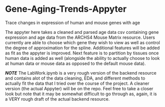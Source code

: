 # Gene-Aging-Trends-Appyter
Trace changes in expression of human and mouse genes with age

The appyter here takes a cleaned and parsed age data csv containing gene expression and age data from the ARCHS4 Mouse Matrix resource. Users currently are able to choose which gene they wish to view as well as control the degree of approximation for the spline. Additional features will be added as fit as the appyter is improved. Next feature is to partition by tissues once human data is added as well (alongside the ability to actually choose to look at human data or mouse data as opposed to the default mouse data).

***NOTE***
The LabWork.ipynb is a very rough version of the backend resource and contains alot of the data cleaning, EDA, and different methods to actually fit the data that I tried over the course of the project. A cleaner version (the actual Appyter) will be on the repo. Feel free to take a closer look but note that it may be somewhat difficult to go through as, again, it is a VERY rough draft of the actual backend resource. 

